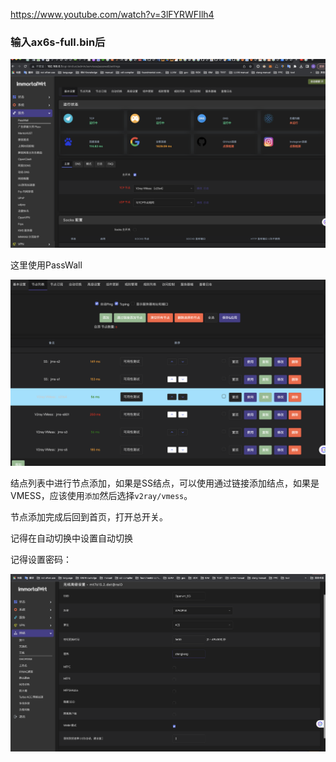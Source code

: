 

https://www.youtube.com/watch?v=3lFYRWFIlh4



### 输入ax6s-full.bin后

![image-20230605221508069](VPN设置.assets/image-20230605221508069.png)



这里使用PassWall



![image-20230605221539014](VPN设置.assets/image-20230605221539014.png)



结点列表中进行节点添加，如果是SS结点，可以使用通过链接添加结点，如果是VMESS，应该使用`添加`然后选择`v2ray/vmess`。



节点添加完成后回到首页，打开总开关。

记得在自动切换中设置自动切换





记得设置密码：

![image-20230605222911503](VPN设置.assets/image-20230605222911503.png)